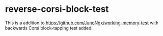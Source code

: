 # reverse-corsi-block-test
This is a addition to https://github.com/JunoNgx/working-memory-test with backwards Corsi block-tapping test added. 
 
